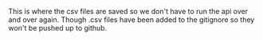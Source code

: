 This is where the csv files are saved so we don't have to run the api over and over again.
Though .csv files have been added to the gitignore so they won't be pushed up to github.